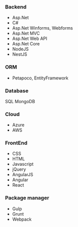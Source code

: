 ### Backend
- Asp.Net
- C#
- Asp.Net Winforms, Webforms
- Asp.Net MVC
- Asp.Net Web API
- Asp.Net Core
- NodeJS
- NestJS

### ORM
- Petapoco, EntityFramework

### Database
SQL
MongoDB

### Cloud
- Azure
- AWS

### FrontEnd
- CSS
- HTML
- Javascript
- jQuery
- AngularJS
- Angular
- React

### Package manager
- Gulp
- Grunt
- Webpack


